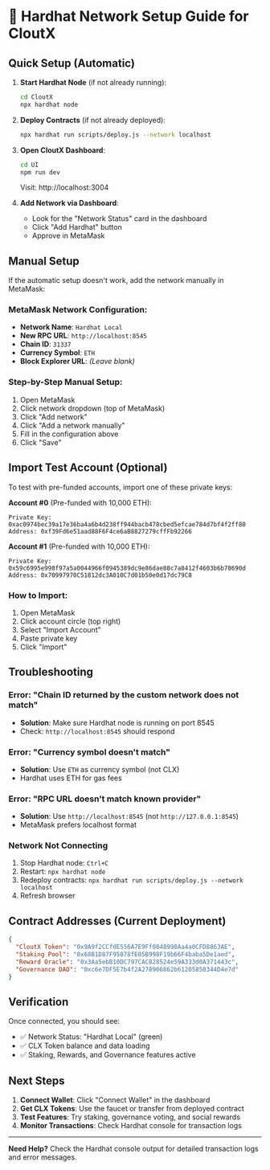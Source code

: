 # 🔧 Hardhat Network Setup Guide for CloutX

## Quick Setup (Automatic)

1. **Start Hardhat Node** (if not already running):
   ```bash
   cd CloutX
   npx hardhat node
   ```

2. **Deploy Contracts** (if not already deployed):
   ```bash
   npx hardhat run scripts/deploy.js --network localhost
   ```

3. **Open CloutX Dashboard**:
   ```bash
   cd UI
   npm run dev
   ```
   Visit: http://localhost:3004

4. **Add Network via Dashboard**:
   - Look for the "Network Status" card in the dashboard
   - Click "Add Hardhat" button
   - Approve in MetaMask

## Manual Setup

If the automatic setup doesn't work, add the network manually in MetaMask:

### MetaMask Network Configuration:
- **Network Name**: `Hardhat Local`
- **New RPC URL**: `http://localhost:8545`
- **Chain ID**: `31337`
- **Currency Symbol**: `ETH`
- **Block Explorer URL**: *(Leave blank)*

### Step-by-Step Manual Setup:
1. Open MetaMask
2. Click network dropdown (top of MetaMask)
3. Click "Add network"
4. Click "Add a network manually"
5. Fill in the configuration above
6. Click "Save"

## Import Test Account (Optional)

To test with pre-funded accounts, import one of these private keys:

**Account #0** (Pre-funded with 10,000 ETH):
```
Private Key: 0xac0974bec39a17e36ba4a6b4d238ff944bacb478cbed5efcae784d7bf4f2ff80
Address: 0xf39Fd6e51aad88F6F4ce6aB8827279cffFb92266
```

**Account #1** (Pre-funded with 10,000 ETH):
```
Private Key: 0x59c6995e998f97a5a0044966f0945389dc9e86dae88c7a8412f4603b6b78690d
Address: 0x70997970C51812dc3A010C7d01b50e0d17dc79C8
```

### How to Import:
1. Open MetaMask
2. Click account circle (top right)
3. Select "Import Account"
4. Paste private key
5. Click "Import"

## Troubleshooting

### Error: "Chain ID returned by the custom network does not match"
- **Solution**: Make sure Hardhat node is running on port 8545
- Check: `http://localhost:8545` should respond

### Error: "Currency symbol doesn't match"
- **Solution**: Use `ETH` as currency symbol (not CLX)
- Hardhat uses ETH for gas fees

### Error: "RPC URL doesn't match known provider"
- **Solution**: Use `http://localhost:8545` (not `http://127.0.0.1:8545`)
- MetaMask prefers localhost format

### Network Not Connecting
1. Stop Hardhat node: `Ctrl+C`
2. Restart: `npx hardhat node`
3. Redeploy contracts: `npx hardhat run scripts/deploy.js --network localhost`
4. Refresh browser

## Contract Addresses (Current Deployment)

```json
{
  "CloutX Token": "0x9A9f2CCfdE556A7E9Ff0848998Aa4a0CFD8863AE",
  "Staking Pool": "0x68B1D87F95878fE05B998F19b66F4baba5De1aed",
  "Reward Oracle": "0x3Aa5ebB10DC797CAC828524e59A333d0A371443c",
  "Governance DAO": "0xc6e7DF5E7b4f2A278906862b61205850344D4e7d"
}
```

## Verification

Once connected, you should see:
- ✅ Network Status: "Hardhat Local" (green)
- ✅ CLX Token balance and data loading
- ✅ Staking, Rewards, and Governance features active

## Next Steps

1. **Connect Wallet**: Click "Connect Wallet" in the dashboard
2. **Get CLX Tokens**: Use the faucet or transfer from deployed contract
3. **Test Features**: Try staking, governance voting, and social rewards
4. **Monitor Transactions**: Check Hardhat console for transaction logs

---

**Need Help?** Check the Hardhat console output for detailed transaction logs and error messages. 